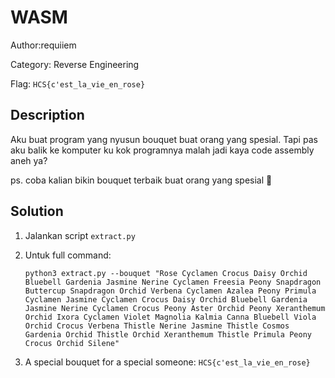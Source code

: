 # WASM

Author:requiiem

Category: Reverse Engineering

Flag: `HCS{c'est_la_vie_en_rose}`

## Description

Aku buat program yang nyusun bouquet buat orang yang spesial. Tapi pas aku balik ke komputer ku kok programnya malah jadi kaya code assembly aneh ya?

ps. coba kalian bikin bouquet terbaik buat orang yang spesial 💐

## Solution

1. Jalankan script `extract.py`

2. Untuk full command:

   ```
   python3 extract.py --bouquet "Rose Cyclamen Crocus Daisy Orchid Bluebell Gardenia Jasmine Nerine Cyclamen Freesia Peony Snapdragon Buttercup Snapdragon Orchid Verbena Cyclamen Azalea Peony Primula Cyclamen Jasmine Cyclamen Crocus Daisy Orchid Bluebell Gardenia Jasmine Nerine Cyclamen Crocus Peony Aster Orchid Peony Xeranthemum Orchid Ixora Cyclamen Violet Magnolia Kalmia Canna Bluebell Viola Orchid Crocus Verbena Thistle Nerine Jasmine Thistle Cosmos Gardenia Orchid Thistle Orchid Xeranthemum Thistle Primula Peony Crocus Orchid Silene"
   ```

3. A special bouquet for a special someone: `HCS{c'est_la_vie_en_rose}`